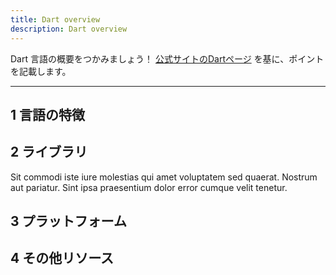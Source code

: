 ```yaml
---
title: Dart overview
description: Dart overview
---
```

Dart 言語の概要をつかみましょう！
[公式サイトのDartページ](https://dart.dev/overview) を基に、ポイントを記載します。


---
## 1 言語の特徴

## 2 ライブラリ

Sit commodi iste iure molestias qui amet voluptatem sed quaerat. Nostrum aut pariatur. Sint ipsa praesentium dolor error cumque velit tenetur.

## 3 プラットフォーム

## 4 その他リソース

